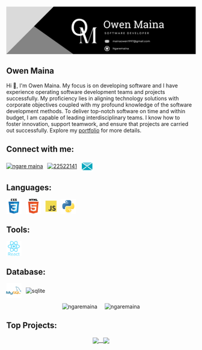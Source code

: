 <p align="center">
  <img src = "https://github.com/Ngaremaina/ngaremaina/blob/main/public/assets/img/LinkedIn Banner.jpg" />
</p>

## Owen Maina
Hi 👋, I'm Owen Maina. My focus is on developing software and I have experience operating software development teams and projects successfully. My proficiency lies in aligning technology solutions with corporate objectives coupled with my profound knowledge of the software development methods. To deliver top-notch software on time and within budget, I am capable of leading interdisciplinary teams. I know how to foster innovation, support teamwork, and ensure that projects are carried out successfully. Explore my [portfolio](https://owenmaina.netlify.app/) for more details.


## Connect with me:
<p align="left">
<a href="https://www.linkedin.com/in/owen-maina-3677b6179" target="blank"><img align="center" src="https://raw.githubusercontent.com/rahuldkjain/github-profile-readme-generator/master/src/images/icons/Social/linked-in-alt.svg" alt="ngare maina" height="30" width="30" /></a>&nbsp;&nbsp;
<a href="https://stackoverflow.com/users/22522141" target="blank"><img align="center" src="https://raw.githubusercontent.com/rahuldkjain/github-profile-readme-generator/master/src/images/icons/Social/stack-overflow.svg" alt="22522141" height="30" width="30" /></a>&nbsp;&nbsp;
<a href="mailto:mainaowen1997@gmail.com" target="blank"><img align="center" src="https://github.com/Ngaremaina/ngaremaina/blob/main/public/assets/img/email-mail.svg" alt="ngare maina" height="30" width="30" /></a>
</p>

## Languages: 
<p align="left">
  <img align="center" src="https://raw.githubusercontent.com/devicons/devicon/master/icons/css3/css3-original-wordmark.svg" alt="css3" height="40" width="40" />&nbsp;&nbsp;
  <img align="center" src="https://raw.githubusercontent.com/devicons/devicon/master/icons/html5/html5-original-wordmark.svg" alt="html5" height="40" width="40" />&nbsp;&nbsp;
  <img align="center" src="https://raw.githubusercontent.com/devicons/devicon/master/icons/javascript/javascript-original.svg" alt="javascript" height="30" width="30" />&nbsp;&nbsp;
  <img align="center" src="https://raw.githubusercontent.com/devicons/devicon/master/icons/python/python-original.svg" alt="python" height="40" width="40" />&nbsp;&nbsp;
</p>

## Tools: 
<p align = "left">
   <img align="center" src="https://raw.githubusercontent.com/devicons/devicon/master/icons/react/react-original-wordmark.svg" alt="css3" height="40" width="40" />&nbsp;&nbsp;  
</p>

## Database: </h3>
<p align="left">
  <img align="center" src="https://raw.githubusercontent.com/devicons/devicon/master/icons/mysql/mysql-original-wordmark.svg" alt="mysql" height="40" width="40" />&nbsp;&nbsp;
  <img align="center" src="https://www.vectorlogo.zone/logos/sqlite/sqlite-icon.svg" alt="sqlite" height="40" width="40" />&nbsp;&nbsp;  
</p>


<p align = "center">
  <img src="https://github-readme-stats.vercel.app/api?username=ngaremaina&show_icons=true&locale=en&theme=dark" alt="ngaremaina" />&nbsp;&nbsp;&nbsp;&nbsp;
  <img src="https://github-readme-stats.vercel.app/api/top-langs?username=ngaremaina&show_icons=true&locale=en&layout=compact&theme=dark" alt="ngaremaina" />  
</p>



## Top Projects:
<p align = "center">
  <a href="https://github.com/Ngaremaina/Lakucha-Dishes">
    <img align="center" src="https://github-readme-stats.vercel.app/api/pin/?username=ngaremaina&repo=Lakucha-Dishes&theme=dark" />&nbsp;&nbsp;
  </a>
  <a href="https://github.com/Ngaremaina/Kitabu">
    <img align="center" src="https://github-readme-stats.vercel.app/api/pin/?username=ngaremaina&repo=kitabu&theme=dark" />
  </a>
</p>


